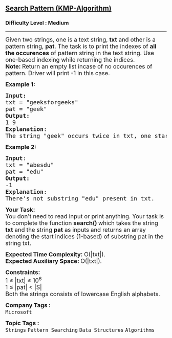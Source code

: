 <h2><a href="https://www.geeksforgeeks.org/problems/search-pattern0205/1">Search Pattern (KMP-Algorithm)</a></h2><h3>Difficulty Level : Medium</h3><hr><div class="problems_problem_content__Xm_eO"><p><span style="font-size: 18px;">Given two strings, one is a text string,&nbsp;<strong>txt</strong> and other is a pattern string, <strong>pat</strong>. The task is to print the indexes of <strong>all the occurences</strong> of pattern string in the text string. Use one-based indexing while returning the indices.&nbsp;<br><strong>Note:&nbsp;</strong>Return an empty list incase of no occurences of pattern. Driver will print -1 in this case.<br></span></p>
<p><span style="font-size: 18px;"><strong>Example 1:</strong></span></p>
<pre><span style="font-size: 18px;"><strong>Input:</strong>
txt = "geeksforgeeks"<br>pat = "geek"
<strong>Output:</strong> <br>1 9
<strong>Explanation</strong>: <br>The string "geek" occurs twice in txt, one starts are index 1 and the other at index 9. </span>
</pre>
<p><span style="font-size: 18px;"><strong>Example 2:</strong></span></p>
<pre><span style="font-size: 18px;"><strong>Input</strong>: 
txt = "abesdu"<br>pat = "edu"
<strong>Output:</strong> <br>-1
<strong>Explanation</strong>: <br>There's not substring "edu" present in txt.</span>
</pre>
<p><span style="font-size: 18px;"><strong>Your Task:</strong><br>You don't need to read input or print anything. Your task is to complete the function&nbsp;<strong>search()&nbsp;</strong>which takes the string <strong>txt</strong>&nbsp;and the string <strong>pat</strong> as inputs and returns an array denoting the start indices (1-based) of substring pat in the string txt.&nbsp;<br></span></p>
<p><span style="font-size: 18px;"><strong>Expected Time Complexity: </strong>O(|txt|).<br><strong>Expected Auxiliary Space:&nbsp;</strong>O(|txt|).</span></p>
<p><span style="font-size: 18px;"><strong>Constraints:</strong><br>1 ≤ |txt| ≤ 10<sup>6</sup><br>1 ≤ |pat| &lt; |S|<br>Both the strings consists of lowercase English alphabets.</span></p></div><p><span style=font-size:18px><strong>Company Tags : </strong><br><code>Microsoft</code>&nbsp;<br><p><span style=font-size:18px><strong>Topic Tags : </strong><br><code>Strings</code>&nbsp;<code>Pattern Searching</code>&nbsp;<code>Data Structures</code>&nbsp;<code>Algorithms</code>&nbsp;